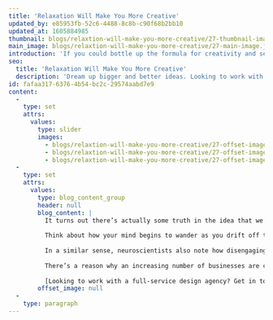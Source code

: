 ```yaml
---
title: 'Relaxation Will Make You More Creative'
updated_by: e85953fb-52c6-4488-8c8b-c90f68b2bb10
updated_at: 1605884985
thumbnail: blogs/relaxtion-will-make-you-more-creative/27-thumbnail-image.jpg
main_image: blogs/relaxtion-will-make-you-more-creative/27-main-image.jpg
introduction: 'If you could bottle up the formula for creativity and sell it, you’d be rich (and creative) beyond your wildest dreams. It’s one of the reasons (along with sheer curiosity regarding how the human brain functions) that neuroscientists are forever trying the understand the science behind creativity. Although no definite conclusions have been formulated, those who study how the mind works believe that a relaxing, distracted mind is more likely to be creative than one that dedicates all of its time focusing on finding a solution to a problem.'
seo:
  title: 'Relaxation Will Make You More Creative'
  description: 'Dream up bigger and better ideas. Looking to work with a full-service creative agency? Speak to our experts today on 01253 297900.'
id: fafaa317-6376-4b54-bc2c-29574aabd7e9
content:
  -
    type: set
    attrs:
      values:
        type: slider
        images:
          - blogs/relaxtion-will-make-you-more-creative/27-offset-image.jpg
          - blogs/relaxtion-will-make-you-more-creative/27-offset-image2.jpg
          - blogs/relaxtion-will-make-you-more-creative/27-offset-image1.jpg
  -
    type: set
    attrs:
      values:
        type: blog_content_group
        header: null
        blog_content: |
          It turns out there’s actually some truth in the idea that we’re at our most creative when we’re in the shower. Leisurely or relaxing activities (such as showering, exercise or driving home from work, for example) release dopamine, the chemical which provides us with a sense of enjoyment. Dopamine triggers more creative thoughts by increasing activity in certain parts of the brain. A relaxed state of mind is key to creativity because we become more insightful, leaving us more likely to make connections between ideas.
          
          Think about how your mind begins to wander as you drift off to sleep – all sorts of strange thoughts enter your head. This is because areas of your brain which don’t normally connect with each other begin to communicate, linking thoughts and memories randomly. The combinations can cause us to dream up all sorts of unusual ideas.
          
          In a similar sense, neuroscientists also note how disengaging completely from a problem allows the distracted mind to generate ideas subconsciously. Your creative mind (yes, everyone has one) will work in the background to find a solution. So, if you ever feel that you’re trying too hard, don’t worry about pulling the plug for a while – in fact, embrace it.
          
          There’s a reason why an increasing number of businesses are creating more relaxing, open spaces for their employees. As we gain a better understanding of how our minds work, the stigma associated with not dedicating 100% of one’s time on the job to working is slowly fading away. Affording our brains the time to relax and embrace distractions has become a necessary part of the creative process, and it’s improving our ability to dream up bigger and better ideas.
          
          [Looking to work with a full-service design agency? Get in touch with us today.](/contact)
        offset_image: null
  -
    type: paragraph
---
```

